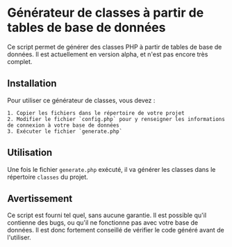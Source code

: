 # Générateur de classes à partir de tables de base de données

Ce script permet de générer des classes PHP à partir de tables de base de données.
Il est actuellement en version alpha, et n'est pas encore très complet.

## Installation
    
Pour utiliser ce générateur de classes, vous devez :

    1. Copier les fichiers dans le répertoire de votre projet
    2. Modifier le fichier `config.php` pour y renseigner les informations de connexion à votre base de données
    3. Exécuter le fichier `generate.php`

## Utilisation

 Une fois le fichier `generate.php` exécuté, il va générer les classes dans le répertoire `classes` du projet.

 ## Avertissement

Ce script est fourni tel quel, sans aucune garantie. Il est possible qu'il contienne des bugs, ou qu'il ne fonctionne pas avec votre base de données. Il est donc fortement conseillé de vérifier le code généré avant de l'utiliser.
